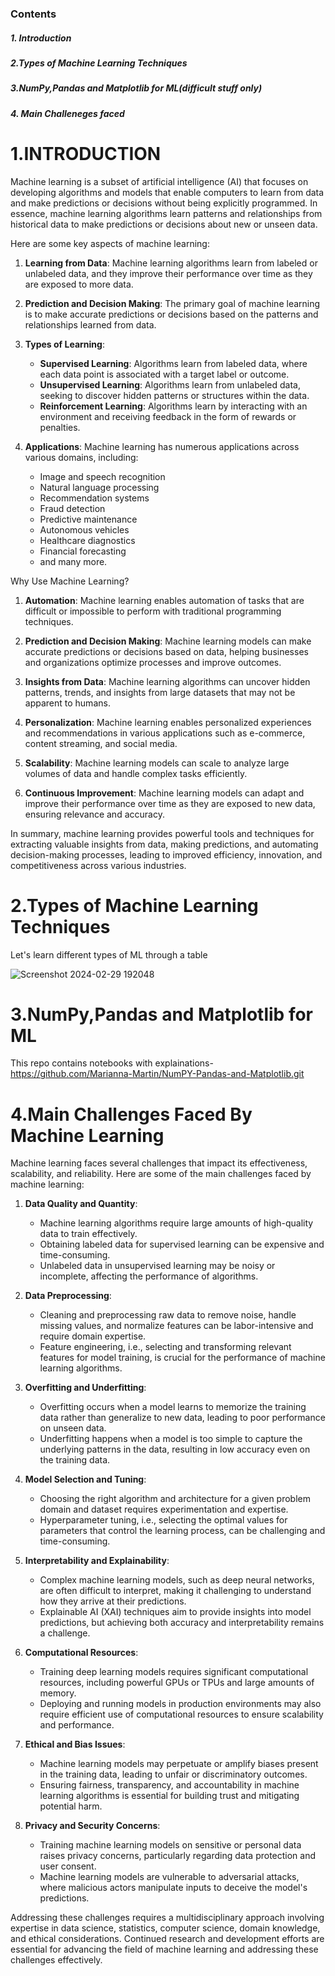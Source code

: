 ### Contents
##### 1. Introduction
##### 2.Types of Machine Learning Techniques
##### 3.NumPy,Pandas and Matplotlib for ML(difficult stuff only)
##### 4. Main Challeneges faced


# 1.INTRODUCTION
Machine learning is a subset of artificial intelligence (AI) that focuses on developing algorithms and models that enable computers to learn from data and make predictions or decisions without being explicitly programmed. In essence, machine learning algorithms learn patterns and relationships from historical data to make predictions or decisions about new or unseen data.

Here are some key aspects of machine learning:

1. **Learning from Data**: Machine learning algorithms learn from labeled or unlabeled data, and they improve their performance over time as they are exposed to more data.

2. **Prediction and Decision Making**: The primary goal of machine learning is to make accurate predictions or decisions based on the patterns and relationships learned from data.

3. **Types of Learning**:
   - **Supervised Learning**: Algorithms learn from labeled data, where each data point is associated with a target label or outcome.
   - **Unsupervised Learning**: Algorithms learn from unlabeled data, seeking to discover hidden patterns or structures within the data.
   - **Reinforcement Learning**: Algorithms learn by interacting with an environment and receiving feedback in the form of rewards or penalties.

4. **Applications**: Machine learning has numerous applications across various domains, including:
   - Image and speech recognition
   - Natural language processing
   - Recommendation systems
   - Fraud detection
   - Predictive maintenance
   - Autonomous vehicles
   - Healthcare diagnostics
   - Financial forecasting
   - and many more.

Why Use Machine Learning?

1. **Automation**: Machine learning enables automation of tasks that are difficult or impossible to perform with traditional programming techniques.

2. **Prediction and Decision Making**: Machine learning models can make accurate predictions or decisions based on data, helping businesses and organizations optimize processes and improve outcomes.

3. **Insights from Data**: Machine learning algorithms can uncover hidden patterns, trends, and insights from large datasets that may not be apparent to humans.

4. **Personalization**: Machine learning enables personalized experiences and recommendations in various applications such as e-commerce, content streaming, and social media.

5. **Scalability**: Machine learning models can scale to analyze large volumes of data and handle complex tasks efficiently.

6. **Continuous Improvement**: Machine learning models can adapt and improve their performance over time as they are exposed to new data, ensuring relevance and accuracy.

In summary, machine learning provides powerful tools and techniques for extracting valuable insights from data, making predictions, and automating decision-making processes, leading to improved efficiency, innovation, and competitiveness across various industries.
# 2.Types of Machine Learning Techniques
Let's learn different types of ML through a table

![Screenshot 2024-02-29 192048](https://github.com/Marianna-Martin/Python-for-Machine-Learning/assets/149689310/cf1b6a8a-13c9-475c-baac-dd24f9b08c0c)




# 3.NumPy,Pandas and Matplotlib for ML
This repo contains notebooks with explainations- https://github.com/Marianna-Martin/NumPY-Pandas-and-Matplotlib.git

# 4.Main Challenges Faced By Machine Learning 
Machine learning faces several challenges that impact its effectiveness, scalability, and reliability. Here are some of the main challenges faced by machine learning:

1. **Data Quality and Quantity**:
   - Machine learning algorithms require large amounts of high-quality data to train effectively.
   - Obtaining labeled data for supervised learning can be expensive and time-consuming.
   - Unlabeled data in unsupervised learning may be noisy or incomplete, affecting the performance of algorithms.

2. **Data Preprocessing**:
   - Cleaning and preprocessing raw data to remove noise, handle missing values, and normalize features can be labor-intensive and require domain expertise.
   - Feature engineering, i.e., selecting and transforming relevant features for model training, is crucial for the performance of machine learning algorithms.

3. **Overfitting and Underfitting**:
   - Overfitting occurs when a model learns to memorize the training data rather than generalize to new data, leading to poor performance on unseen data.
   - Underfitting happens when a model is too simple to capture the underlying patterns in the data, resulting in low accuracy even on the training data.

4. **Model Selection and Tuning**:
   - Choosing the right algorithm and architecture for a given problem domain and dataset requires experimentation and expertise.
   - Hyperparameter tuning, i.e., selecting the optimal values for parameters that control the learning process, can be challenging and time-consuming.

5. **Interpretability and Explainability**:
   - Complex machine learning models, such as deep neural networks, are often difficult to interpret, making it challenging to understand how they arrive at their predictions.
   - Explainable AI (XAI) techniques aim to provide insights into model predictions, but achieving both accuracy and interpretability remains a challenge.

6. **Computational Resources**:
   - Training deep learning models requires significant computational resources, including powerful GPUs or TPUs and large amounts of memory.
   - Deploying and running models in production environments may also require efficient use of computational resources to ensure scalability and performance.

7. **Ethical and Bias Issues**:
   - Machine learning models may perpetuate or amplify biases present in the training data, leading to unfair or discriminatory outcomes.
   - Ensuring fairness, transparency, and accountability in machine learning algorithms is essential for building trust and mitigating potential harm.

8. **Privacy and Security Concerns**:
   - Training machine learning models on sensitive or personal data raises privacy concerns, particularly regarding data protection and user consent.
   - Machine learning models are vulnerable to adversarial attacks, where malicious actors manipulate inputs to deceive the model's predictions.

Addressing these challenges requires a multidisciplinary approach involving expertise in data science, statistics, computer science, domain knowledge, and ethical considerations. Continued research and development efforts are essential for advancing the field of machine learning and addressing these challenges effectively.

